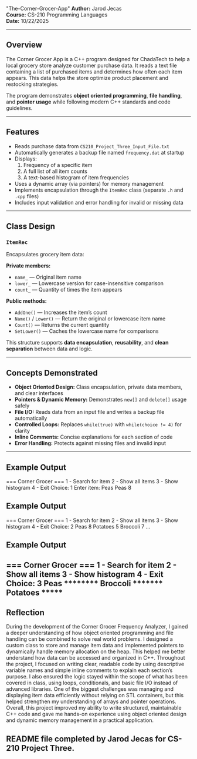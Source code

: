 "The-Corner-Grocer-App" 
**Author:** Jarod Jecas  
**Course:** CS-210 Programming Languages  
**Date:** 10/22/2025 

---

##  Overview
The Corner Grocer App is a C++ program designed for ChadaTech to help a local grocery store analyze customer purchase data. It reads a text file containing a list of purchased items and determines how often each item appears. This data helps the store optimize product placement and restocking strategies.

The program demonstrates **object oriented programming**, **file handling**, and **pointer usage** while following modern C++ standards and code guidelines.

---

##  Features
- Reads purchase data from `CS210_Project_Three_Input_File.txt`
- Automatically generates a backup file named `frequency.dat` at startup
- Displays:
  1. Frequency of a specific item
  2. A full list of all item counts
  3. A text-based histogram of item frequencies
- Uses a dynamic array (via pointers) for memory management
- Implements encapsulation through the `ItemRec` class (separate `.h` and `.cpp` files)
- Includes input validation and error handling for invalid or missing data

---

##  Class Design
### `ItemRec`
Encapsulates grocery item data:

**Private members:**
- `name_` — Original item name  
- `lower_` — Lowercase version for case-insensitive comparison  
- `count_` — Quantity of times the item appears  

**Public methods:**
- `AddOne()` — Increases the item’s count  
- `Name()` / `Lower()` — Return the original or lowercase item name  
- `Count()` — Returns the current quantity  
- `SetLower()` — Caches the lowercase name for comparisons  

This structure supports **data encapsulation**, **reusability**, and **clean separation** between data and logic.

---

##  Concepts Demonstrated
- **Object Oriented Design:** Class encapsulation, private data members, and clear interfaces  
- **Pointers & Dynamic Memory:** Demonstrates `new[]` and `delete[]` usage safely  
- **File I/O:** Reads data from an input file and writes a backup file automatically  
- **Controlled Loops:** Replaces `while(true)` with `while(choice != 4)` for clarity  
- **Inline Comments:** Concise explanations for each section of code  
- **Error Handling:** Protects against missing files and invalid input  

---
## Example Output
=== Corner Grocer ===
1 - Search for item
2 - Show all items
3 - Show histogram
4 - Exit
Choice: 1
Enter item: Peas
Peas 8

## Example Output
=== Corner Grocer ===
1 - Search for item
2 - Show all items
3 - Show histogram
4 - Exit
Choice: 2
Peas 8
Potatoes 5
Broccoli 7
...

## Example Output
=== Corner Grocer ===
1 - Search for item
2 - Show all items
3 - Show histogram
4 - Exit
Choice: 3
Peas ********
Broccoli *******
Potatoes *****
---
## Reflection

During the development of the Corner Grocer Frequency Analyzer, I gained a deeper understanding of how object oriented programming and file handling can be combined to solve real world problems. I designed a custom class to store and manage item data and implemented pointers to dynamically handle memory allocation on the heap. This helped me better understand how data can be accessed and organized in C++. Throughout the project, I focused on writing clear, readable code by using descriptive variable names and simple inline comments to explain each section’s purpose. I also ensured the logic stayed within the scope of what has been covered in class, using loops, conditionals, and basic file I/O instead of advanced libraries.
One of the biggest challenges was managing and displaying item data efficiently without relying on STL containers, but this helped strengthen my understanding of arrays and pointer operations. Overall, this project improved my ability to write structured, maintainable C++ code and gave me hands-on experience using object oriented design and dynamic memory management in a practical application.

## README file completed by Jarod Jecas for CS-210 Project Three.
